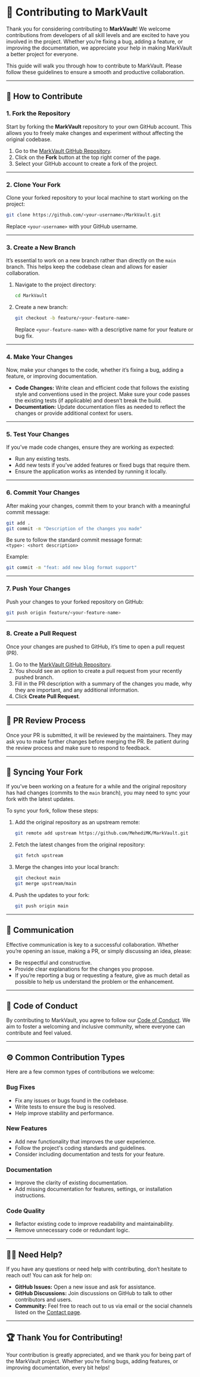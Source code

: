 # 🤝 Contributing to MarkVault

Thank you for considering contributing to **MarkVault**! We welcome contributions from developers of all skill levels and are excited to have you involved in the project. Whether you’re fixing a bug, adding a feature, or improving the documentation, we appreciate your help in making MarkVault a better project for everyone.

This guide will walk you through how to contribute to MarkVault. Please follow these guidelines to ensure a smooth and productive collaboration.

---

## 🎯 How to Contribute

### 1. **Fork the Repository**

Start by forking the **MarkVault** repository to your own GitHub account. This allows you to freely make changes and experiment without affecting the original codebase.

1. Go to the [MarkVault GitHub Repository](https://github.com/MehediMK/MarkVault).
2. Click on the **Fork** button at the top right corner of the page.
3. Select your GitHub account to create a fork of the project.

---

### 2. **Clone Your Fork**

Clone your forked repository to your local machine to start working on the project:

```bash
git clone https://github.com/<your-username>/MarkVault.git
```

Replace `<your-username>` with your GitHub username.

---

### 3. **Create a New Branch**

It’s essential to work on a new branch rather than directly on the `main` branch. This helps keep the codebase clean and allows for easier collaboration.

1. Navigate to the project directory:
   
   ```bash
   cd MarkVault
   ```

2. Create a new branch:

   ```bash
   git checkout -b feature/<your-feature-name>
   ```

   Replace `<your-feature-name>` with a descriptive name for your feature or bug fix.

---

### 4. **Make Your Changes**

Now, make your changes to the code, whether it’s fixing a bug, adding a feature, or improving documentation.

- **Code Changes:** Write clean and efficient code that follows the existing style and conventions used in the project. Make sure your code passes the existing tests (if applicable) and doesn’t break the build.
- **Documentation:** Update documentation files as needed to reflect the changes or provide additional context for users.

---

### 5. **Test Your Changes**

If you’ve made code changes, ensure they are working as expected:

- Run any existing tests.
- Add new tests if you’ve added features or fixed bugs that require them.
- Ensure the application works as intended by running it locally.

---

### 6. **Commit Your Changes**

After making your changes, commit them to your branch with a meaningful commit message:

```bash
git add .
git commit -m "Description of the changes you made"
```

Be sure to follow the standard commit message format:  
`<type>: <short description>`

Example:
```bash
git commit -m "feat: add new blog format support"
```

---

### 7. **Push Your Changes**

Push your changes to your forked repository on GitHub:

```bash
git push origin feature/<your-feature-name>
```

---

### 8. **Create a Pull Request**

Once your changes are pushed to GitHub, it’s time to open a pull request (PR).

1. Go to the [MarkVault GitHub Repository](https://github.com/MehediMK/MarkVault).
2. You should see an option to create a pull request from your recently pushed branch.
3. Fill in the PR description with a summary of the changes you made, why they are important, and any additional information.
4. Click **Create Pull Request**.

---

## 📝 PR Review Process

Once your PR is submitted, it will be reviewed by the maintainers. They may ask you to make further changes before merging the PR. Be patient during the review process and make sure to respond to feedback.

---

## 🔄 Syncing Your Fork

If you’ve been working on a feature for a while and the original repository has had changes (commits to the `main` branch), you may need to sync your fork with the latest updates.

To sync your fork, follow these steps:

1. Add the original repository as an upstream remote:

   ```bash
   git remote add upstream https://github.com/MehediMK/MarkVault.git
   ```

2. Fetch the latest changes from the original repository:

   ```bash
   git fetch upstream
   ```

3. Merge the changes into your local branch:

   ```bash
   git checkout main
   git merge upstream/main
   ```

4. Push the updates to your fork:

   ```bash
   git push origin main
   ```

---

## 👥 Communication

Effective communication is key to a successful collaboration. Whether you’re opening an issue, making a PR, or simply discussing an idea, please:

- Be respectful and constructive.
- Provide clear explanations for the changes you propose.
- If you’re reporting a bug or requesting a feature, give as much detail as possible to help us understand the problem or the enhancement.

---

## 📜 Code of Conduct

By contributing to MarkVault, you agree to follow our [Code of Conduct](code_of_conduct.md). We aim to foster a welcoming and inclusive community, where everyone can contribute and feel valued.

---

## ⚙️ Common Contribution Types

Here are a few common types of contributions we welcome:

### Bug Fixes
- Fix any issues or bugs found in the codebase.
- Write tests to ensure the bug is resolved.
- Help improve stability and performance.

### New Features
- Add new functionality that improves the user experience.
- Follow the project's coding standards and guidelines.
- Consider including documentation and tests for your feature.

### Documentation
- Improve the clarity of existing documentation.
- Add missing documentation for features, settings, or installation instructions.

### Code Quality
- Refactor existing code to improve readability and maintainability.
- Remove unnecessary code or redundant logic.

---

## 🙋‍♂️ Need Help?

If you have any questions or need help with contributing, don’t hesitate to reach out! You can ask for help on:

- **GitHub Issues:** Open a new issue and ask for assistance.
- **GitHub Discussions:** Join discussions on GitHub to talk to other contributors and users.
- **Community:** Feel free to reach out to us via email or the social channels listed on the [Contact page](contact.md).

---

## 🏆 Thank You for Contributing!

Your contribution is greatly appreciated, and we thank you for being part of the MarkVault project. Whether you’re fixing bugs, adding features, or improving documentation, every bit helps!